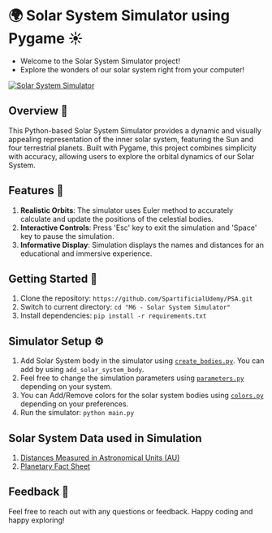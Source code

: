 # 🌍 Solar System Simulator using Pygame ☀️

* Welcome to the Solar System Simulator project! 
* Explore the wonders of our solar system right from your computer!

[![Solar System Simulator](http://img.youtube.com/vi/WyD10yUt2eo/0.jpg)](http://www.youtube.com/watch?v=WyD10yUt2eo "Video Title")

## Overview 🌌
This Python-based Solar System Simulator provides a dynamic and visually appealing representation of the inner solar system, featuring the Sun and four terrestrial planets. Built with Pygame, this project combines simplicity with accuracy, allowing users to explore the orbital dynamics of our Solar System.

## Features 🚀
1. **Realistic Orbits**: The simulator uses Euler method to accurately calculate and update the positions of the celestial bodies.
2. **Interactive Controls**: Press 'Esc' key to exit the simulation and 'Space' key to pause the simulation.
3. **Informative Display**: Simulation displays the names and distances for an educational and immersive experience.

## Getting Started 📖
1. Clone the repository: `https://github.com/SpartificialUdemy/PSA.git`
2. Switch to current directory: `cd "M6 - Solar System Simulator"`
3. Install dependencies: `pip install -r requirements.txt`

## Simulator Setup ⚙️
1. Add Solar System body in the simulator using [`create_bodies.py`](https://github.com/SpartificialUdemy/PSA/blob/main/M6%20-%20Solar%20System%20Simulator/create_bodies.py). You can add by using `add_solar_system_body`.
2. Feel free to change the simulation parameters using [`parameters.py`](https://github.com/SpartificialUdemy/PSA/blob/main/M6%20-%20Solar%20System%20Simulator/parameters.py) depending on your system.
3. You can Add/Remove colors for the solar system bodies using [`colors.py`](https://github.com/SpartificialUdemy/PSA/blob/main/M6%20-%20Solar%20System%20Simulator/colors.py) depending on your preferences.
4. Run the simulator: `python main.py`

## Solar System Data used in Simulation
1. [Distances Measured in Astronomical Units (AU)](https://www.jpl.nasa.gov/edu/pdfs/scaless_reference.pdf)
2. [Planetary Fact Sheet](https://nssdc.gsfc.nasa.gov/planetary/factsheet/)

## Feedback 💬
Feel free to reach out with any questions or feedback. Happy coding and happy exploring! 

  
